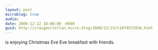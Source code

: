 ```yaml
---
layout: post
microblog: true
audio: 
date: 2008-12-22 18:00:00 -0600
guid: http://craigmcclellan.micro.blog/2008/12/23/t1074537836.html
---
```

is enjoying Christmas Eve Eve breakfast with friends.
